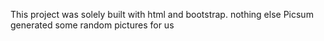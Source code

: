 This project was solely built with html and bootstrap. nothing else
Picsum generated some random pictures for us
